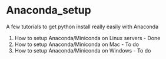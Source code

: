 # Anaconda_setup
A few tutorials to get python install really easily with Anaconda

1. How to setup Anaconda/Miniconda on Linux servers - Done
2. How to setup Anaconda/Miniconda on Mac - To do
3. How to setup Anaconda/Miniconda on Windows - To do
